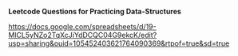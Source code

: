 **Leetcode Questions for Practicing Data-Structures**

https://docs.google.com/spreadsheets/d/19-MlCL5yNZo2TqXcJiYdDCQC04G9ekcK/edit?usp=sharing&ouid=105452403621764090369&rtpof=true&sd=true
